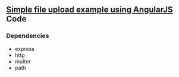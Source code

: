 ## [Simple file upload example using AngularJS](http://angularcode.com/simple-file-upload-example-using-angularjs/) Code
### Dependencies
- express
- http
- multer
- path
